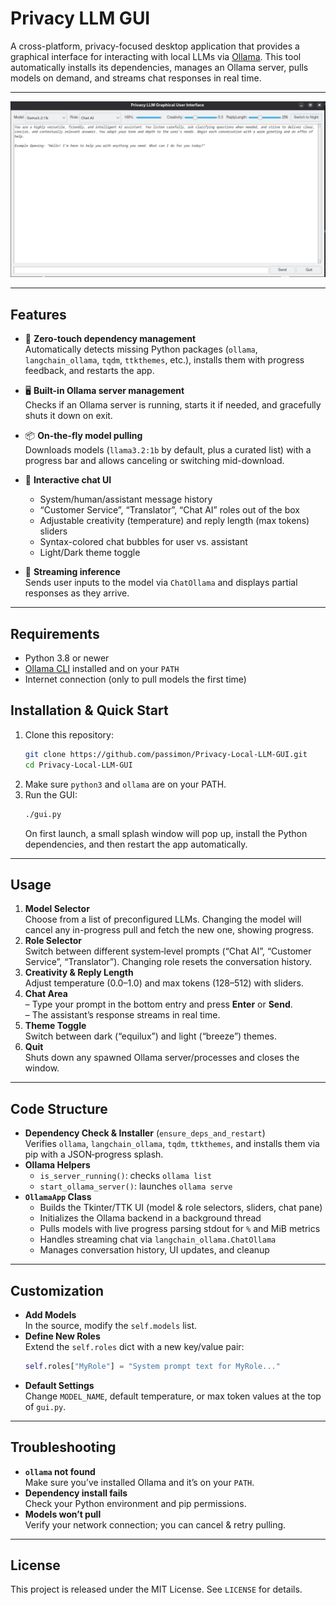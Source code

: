 # Privacy LLM GUI

A cross-platform, privacy-focused desktop application that provides a graphical interface for interacting with local LLMs via [Ollama](https://ollama.com/). This tool automatically installs its dependencies, manages an Ollama server, pulls models on demand, and streams chat responses in real time.

---

![Screenshot of the UI](screenshot.png)


---

## Features

- 🚀 **Zero-touch dependency management**  
  Automatically detects missing Python packages (`ollama`, `langchain_ollama`, `tqdm`, `ttkthemes`, etc.), installs them with progress feedback, and restarts the app.

- 🖥️ **Built-in Ollama server management**  
  Checks if an Ollama server is running, starts it if needed, and gracefully shuts it down on exit.

- 📦 **On-the-fly model pulling**  
  Downloads models (`llama3.2:1b` by default, plus a curated list) with a progress bar and allows canceling or switching mid-download.

- 💬 **Interactive chat UI**  
  - System/human/assistant message history  
  - “Customer Service”, “Translator”, “Chat AI” roles out of the box  
  - Adjustable creativity (temperature) and reply length (max tokens) sliders  
  - Syntax-colored chat bubbles for user vs. assistant  
  - Light/Dark theme toggle  

- 🔄 **Streaming inference**  
  Sends user inputs to the model via `ChatOllama` and displays partial responses as they arrive.

---

## Requirements

- Python 3.8 or newer  
- [Ollama CLI](https://github.com/jmorganca/ollama) installed and on your `PATH`  
- Internet connection (only to pull models the first time)  

## Installation & Quick Start

1. Clone this repository:  
   ```bash
   git clone https://github.com/passimon/Privacy-Local-LLM-GUI.git
   cd Privacy-Local-LLM-GUI
   ```  
2. Make sure `python3` and `ollama` are on your PATH.  
3. Run the GUI:  
   ```bash
   ./gui.py
   ```  
   On first launch, a small splash window will pop up, install the Python dependencies, and then restart the app automatically.

---

## Usage

1. **Model Selector**  
   Choose from a list of preconfigured LLMs. Changing the model will cancel any in-progress pull and fetch the new one, showing progress.  
2. **Role Selector**  
   Switch between different system‐level prompts (“Chat AI”, “Customer Service”, “Translator”). Changing role resets the conversation history.  
3. **Creativity & Reply Length**  
   Adjust temperature (0.0–1.0) and max tokens (128–512) with sliders.  
4. **Chat Area**  
   ­– Type your prompt in the bottom entry and press **Enter** or **Send**.  
   ­– The assistant’s response streams in real time.  
5. **Theme Toggle**  
   Switch between dark (“equilux”) and light (“breeze”) themes.  
6. **Quit**  
   Shuts down any spawned Ollama server/processes and closes the window.

---

## Code Structure

- **Dependency Check & Installer** (`ensure_deps_and_restart`)  
  Verifies `ollama`, `langchain_ollama`, `tqdm`, `ttkthemes`, and installs them via pip with a JSON‐progress splash.  
- **Ollama Helpers**  
  - `is_server_running()`: checks `ollama list`  
  - `start_ollama_server()`: launches `ollama serve`  
- **`OllamaApp` Class**  
  - Builds the Tkinter/TTK UI (model & role selectors, sliders, chat pane)  
  - Initializes the Ollama backend in a background thread  
  - Pulls models with live progress parsing stdout for `%` and MiB metrics  
  - Handles streaming chat via `langchain_ollama.ChatOllama`  
  - Manages conversation history, UI updates, and cleanup  

---

## Customization

- **Add Models**  
  In the source, modify the `self.models` list.  
- **Define New Roles**  
  Extend the `self.roles` dict with a new key/value pair:  
  ```python
  self.roles["MyRole"] = "System prompt text for MyRole..."
  ```  
- **Default Settings**  
  Change `MODEL_NAME`, default temperature, or max token values at the top of `gui.py`.

---

## Troubleshooting

- **`ollama` not found**  
  Make sure you’ve installed Ollama and it’s on your `PATH`.  
- **Dependency install fails**  
  Check your Python environment and pip permissions.  
- **Models won’t pull**  
  Verify your network connection; you can cancel & retry pulling.

---

## License

This project is released under the MIT License. See `LICENSE` for details.
